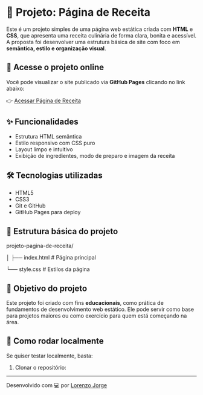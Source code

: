 # 🍝 Projeto: Página de Receita

Este é um projeto simples de uma página web estática criada com **HTML** e **CSS**, que apresenta uma receita culinária de forma clara, bonita e acessível. A proposta foi desenvolver uma estrutura básica de site com foco em **semântica, estilo e organização visual**.

## 🔗 Acesse o projeto online

Você pode visualizar o site publicado via **GitHub Pages** clicando no link abaixo:

👉 [Acessar Página de Receita](https://llorenzojorge.github.io/projeto-pagina-de-receita/)

## ✨ Funcionalidades

- Estrutura HTML semântica
- Estilo responsivo com CSS puro
- Layout limpo e intuitivo
- Exibição de ingredientes, modo de preparo e imagem da receita

## 🛠️ Tecnologias utilizadas

- HTML5
- CSS3
- Git e GitHub
- GitHub Pages para deploy

## 📁 Estrutura básica do projeto
projeto-pagina-de-receita/

│
├── index.html # Página principal

└── style.css # Estilos da página

## 📌 Objetivo do projeto

Este projeto foi criado com fins **educacionais**, como prática de fundamentos de desenvolvimento web estático. Ele pode servir como base para projetos maiores ou como exercício para quem está começando na área.

## 🚀 Como rodar localmente

Se quiser testar localmente, basta:

1. Clonar o repositório:

---

Desenvolvido com 💻 por [Lorenzo Jorge](https://github.com/llorenzojorge)
